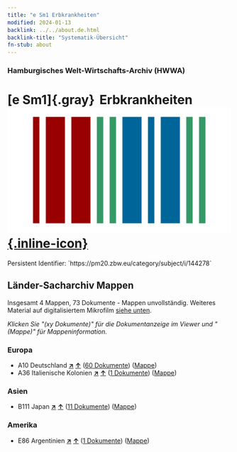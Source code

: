 ```yaml
---
title: "e Sm1 Erbkrankheiten"
modified: 2024-01-13
backlink: ../../about.de.html
backlink-title: "Systematik-Übersicht"
fn-stub: about
---
```


### Hamburgisches Welt-Wirtschafts-Archiv (HWWA)

# [e Sm1]{.gray}&#8201; Erbkrankheiten &#160; [![Wikidata](/images/Wikidata-logo.svg "Wikidata"){.inline-icon}](http://www.wikidata.org/entity/Q3311537)

<div class="hint">Persistent Identifier: `https://pm20.zbw.eu/category/subject/i/144278`</div>







## Länder-Sacharchiv Mappen






Insgesamt 4 Mappen, 73 Dokumente - Mappen unvollständig. Weiteres Material auf digitalisiertem Mikrofilm [siehe unten](#filmsections).

_Klicken Sie "(xy Dokumente)" für die Dokumentanzeige im Viewer und "(Mappe)" für Mappeninformation._




### Europa

- A10 Deutschland [**&nearr;**](../../../geo/i/126128/about.de.html "Deutschland (alle Mappen)") [**&uarr;**](../../../geo/about.de.html#A10 "Ländersystematik") (<a href="https://pm20.zbw.eu/iiifview/folder/sh/126128,144278" title="über: Deutschland : Erbkrankheiten" target="_blank">60 Dokumente</a>) ([Mappe](../../../../folder/sh/1261xx/126128/1442xx/144278/about.de.html))
- A36 Italienische Kolonien [**&nearr;**](../../../geo/i/141012/about.de.html "Italienische Kolonien (alle Mappen)") [**&uarr;**](../../../geo/about.de.html#A36 "Ländersystematik") (<a href="https://pm20.zbw.eu/iiifview/folder/sh/141012,144278" title="über: Italienische Kolonien : Erbkrankheiten" target="_blank">1 Dokumente</a>) ([Mappe](../../../../folder/sh/1410xx/141012/1442xx/144278/about.de.html))

### Asien

- B111 Japan [**&nearr;**](../../../geo/i/141272/about.de.html "Japan (alle Mappen)") [**&uarr;**](../../../geo/about.de.html#B111 "Ländersystematik") (<a href="https://pm20.zbw.eu/iiifview/folder/sh/141272,144278" title="über: Japan : Erbkrankheiten" target="_blank">11 Dokumente</a>) ([Mappe](../../../../folder/sh/1412xx/141272/1442xx/144278/about.de.html))

### Amerika

- E86 Argentinien [**&nearr;**](../../../geo/i/141692/about.de.html "Argentinien (alle Mappen)") [**&uarr;**](../../../geo/about.de.html#E86 "Ländersystematik") (<a href="https://pm20.zbw.eu/iiifview/folder/sh/141692,144278" title="über: Argentinien : Erbkrankheiten" target="_blank">1 Dokumente</a>) ([Mappe](../../../../folder/sh/1416xx/141692/1442xx/144278/about.de.html))



<a id="filmsections" />













